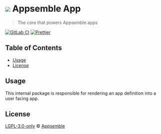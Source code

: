 # ![](https://gitlab.com/appsemble/appsemble/-/raw/0.33.7/config/assets/logo.svg) Appsemble App

> The core that powers Appsemble apps

[![GitLab CI](https://gitlab.com/appsemble/appsemble/badges/0.33.7/pipeline.svg)](https://gitlab.com/appsemble/appsemble/-/releases/0.33.7)
[![Prettier](https://img.shields.io/badge/code_style-prettier-ff69b4.svg)](https://prettier.io)

## Table of Contents

- [Usage](#usage)
- [License](#license)

## Usage

This internal package is responsible for rendering an app definition into a user facing app.

## License

[LGPL-3.0-only](https://gitlab.com/appsemble/appsemble/-/blob/0.33.7/LICENSE.md) ©
[Appsemble](https://appsemble.com)
